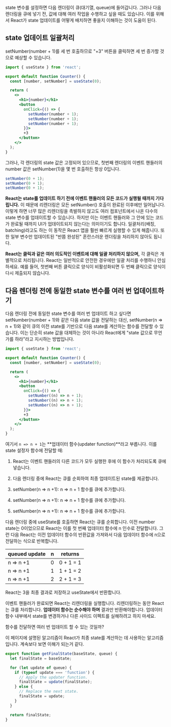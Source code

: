 state 변수를 설정하면 다음 렌더링이 큐(대기열, queue)에 들어갑니다. 그러나 다음 렌더링을 큐에 넣기 전, 값에 대해 여러 작업을 수행하고 싶을 때도 있습니다. 이를 위해서 React가 state 업데이트를 어떻게 배치하면 좋을지 이해하는 것이 도움이 된다.

## state 업데이트 일괄처리

setNumber(number + 1)를 세 번 호출하므로 "+3" 버튼을 클릭하면 세 번 증가할 것으로 예상할 수 있습니다.

```jsx
import { useState } from 'react';

export default function Counter() {
  const [number, setNumber] = useState(0);

  return (
    <>
      <h1>{number}</h1>
      <button
        onClick={() => {
          setNumber(number + 1);
          setNumber(number + 1);
          setNumber(number + 1);
        }}>
        +3
      </button>
    </>
  );
}
```

그러나, 각 렌더링의 state 값은 고정되어 있으므로, 첫번째 렌더링의 이벤트 핸들러의 number 값은 setNumber(1)을 몇 번 호출하든 항상 0입니다.

```jsx
setNumber(0 + 1);
setNumber(0 + 1);
setNumber(0 + 1);
```

**React는 state를 업데이트 하기 전에 이벤트 핸들러의 모든 코드가 실행될 때까지 기다립니다.** 이 때문에 리렌더링은 모든 setNumber() 호출이 완료된 이후에만 일어납니다.
이렇게 하면 너무 많은 리렌더링을 촉발하지 않고도 여러 컴포넌트에서 나온 다수의 state 변수를 업데이트할 수 있습니다. 하지만 이는 이벤트 핸들러와 그 안에 있는 코드가 완료될 때까지 UI가 업데이트되지 않는다는 의미이기도 합니다. 일괄처리(배칭, batching)라고도 하는 이 동작은 React 앱을 훨씬 빠르게 실행할 수 있게 해줍니다. 또한 일부 변수만 업데이트된 "반쯤 완성된" 혼란스러운 렌더링을 처리하지 않아도 됩니다.

**React는 클릭과 같은 여러 의도적인 이벤트에 대해 일괄 처리하지 않으며,** 각 클릭은 개별적으로 처리됩니다. React는 일반적으로 안전한 경우에만 일괄 처리를 수행하니 안심하세요. 예를 들어, 첫번째 버튼 클릭으로 양식이 비활성화되면 두 번째 클릭으로 양식이 다시 제출되지 않습니다.

## 다음 렌더링 전에 동일한 state 변수를 여러 번 업데이트하기

다음 렌더링 전에 동일한 state 변수를 여러 번 업데이트 하고 싶다면 setNumber(number + 1)와 같은 다음 state 값을 전달하는 대신, setNumber(n => n + 1)와 같이 큐의 이전 state를 기반으로 다음 state를 계산하는 함수를 전달할 수 있습니다. 이는 단순히 state 값을 대체하는 것이 아니라 React에게 "state 값으로 무언가를 하라"라고 지시하는 방법입니다.

```jsx
import { useState } from 'react';

export default function Counter() {
  const [number, setNumber] = useState(0);

  return (
    <>
      <h1>{number}</h1>
      <button
        onClick={() => {
          setNumber((n) => n + 1);
          setNumber((n) => n + 1);
          setNumber((n) => n + 1);
        }}>
        +3
      </button>
    </>
  );
}
```

여기서 `n => n + 1`는 **업데이터 함수(updater function)**라고 부릅니다. 이를 state 설정자 함수에 전달할 때:

1. React는 이벤트 핸들러의 다른 코드가 모두 실행한 후에 이 함수가 처리되도록 큐에 넣습니다.
2. 다음 렌더링 중에 React는 큐를 순회하여 최종 업데이트된 state를 제공합니다.

3. setNumber(n => n +1): n => n + 1 함수를 큐에 추가합니다.
4. setNumber(n => n +1): n => n + 1 함수를 큐에 추가합니다.
5. setNumber(n => n +1): n => n + 1 함수를 큐에 추가합니다.

다음 렌더링 중에 useState를 호출하면 React는 큐를 순회합니다. 이전 number state는 0이었으므로 React는 이를 첫 번째 업데이터 함수에 n 인수로 전달합니다. 그런 다음 React는 이전 업데이터 함수의 반환값을 가져와서 다음 업데이터 함수에 n으로 전달하는 식으로 반복합니다.

| queued update | n   | returns   |
| ------------- | --- | --------- |
| n => n +1     | 0   | 0 + 1 = 1 |
| n => n +1     | 1   | 1 + 1 = 2 |
| n => n +1     | 2   | 2 + 1 = 3 |

React는 3을 최종 결과로 저장하고 useState에서 반환합니다.

이벤트 핸들러가 완료되면 React는 리렌더링을 실행합니다. 리렌더링하는 동안 React는 큐를 처리합니다. **업데이터 함수는 순수해야 하며** 결과만 반환해야합니다. 업데이터 함수 내부에서 state를 변경하거나 다른 사이드 이펙트를 실해하려고 하지 마세요.

함수를 전달하면 여러 번 업데이트 할 수 있는 것일까?

이 페이지에 설명된 알고리즘이 React가 최종 state를 계산하는 데 사용하는 알고리즘입니다.
계속보다 보면 이해가 되는거 같다.

```jsx
export function getFinalState(baseState, queue) {
  let finalState = baseState;

  for (let update of queue) {
    if (typeof update === 'function') {
      // Apply the updater function.
      finalState = update(finalState);
    } else {
      // Replace the next state.
      finalState = update;
    }
  }

  return finalState;
}
```
